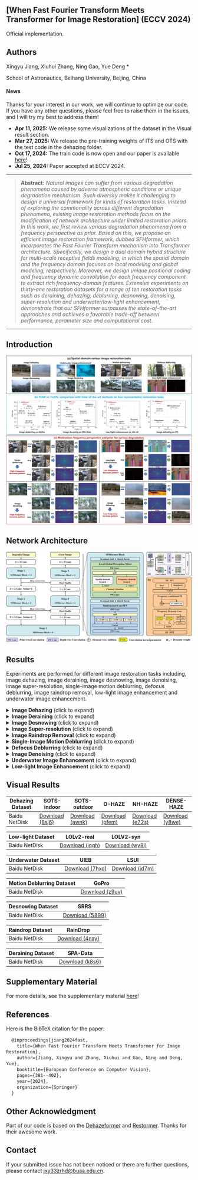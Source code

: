 ## [When Fast Fourier Transform Meets Transformer for Image Restoration] (ECCV 2024)
 Official implementation.
 
## Authors
Xingyu Jiang, Xiuhui Zhang, Ning Gao, Yue Deng *

School of Astronautics, Beihang University, Beijing, China
 
#### News
Thanks for your interest in our work, we will continue to optimize our code. If you have any other questions, please feel free to raise them in the issues, and I will try my best to address them!
- **Apr 11, 2025:** We release some visualizations of the dataset in the Visual result section. 
- **Mar 27, 2025:** We release the pre-training weights of ITS and OTS with the test code in the dehazing folder.
- **Oct 17, 2024:** The train code is now open and our paper is available [here](https://www.ecva.net/papers/eccv_2024/papers_ECCV/papers/06190.pdf)! 
- **Jul 25, 2024:** Paper accepted at ECCV 2024.

<hr />

> **Abstract:** *Natural images can suffer from various degradation phenomena caused by adverse atmospheric conditions or unique degradation mechanism. Such diversity makes it challenging to design a universal framework for kinds of restoration tasks. Instead of exploring the commonality across different degradation phenomena, existing image restoration methods focus on the modification of network architecture under limited restoration priors. In this work, we first review various degradation phenomena from a frequency perspective as prior. Based on this, we propose an efficient image restoration framework, dubbed SFHformer, which incorporates the Fast Fourier Transform mechanism into Transformer architecture. Specifically,  we design a dual domain hybrid structure for multi-scale receptive fields modeling, in which the spatial domain and the frequency domain focuses on local modeling and global modeling, respectively. Moreover, we design unique positional coding and frequency dynamic convolution for each frequency component to extract rich frequency-domain features. Extensive experiments on thirty-one restoration datasets for a range of ten restoration tasks such as deraining, dehazing, deblurring, desnowing, denoising, super-resolution and underwater/low-light enhancement, demonstrate that our SFHformer surpasses the state-of-the-art approaches and achieves a favorable trade-off between performance, parameter size and computational cost.* 
<hr />

## Introduction
<p align='center'>
<img src = "image/introduce.jpg"> 

## Network Architecture
<p align='center'>
<img src = "image/method.jpg"> 


## Results
Experiments are performed for different image restoration tasks including, image dehazing, image deraining, image desnowing, image denoising, image super-resolution, single-image motion deblurring, defocus deblurring, image raindrop removal, low-light image enhancement and underwater image enhancement. 

<details>
<summary><strong>Image Dehazing</strong> (click to expand) </summary>
<p align='center'>
<img src = "image/haze_result.png"> 
</details>

<details>
<summary><strong>Image Deraining</strong> (click to expand) </summary>
<p align='center'>
<img src = "image/rain_result.png"> 
</details>

<details>
<summary><strong>Image Desnowing</strong> (click to expand) </summary>
<p align='center'>
<img src = "image/snow.png"> 
</details>

<details>
<summary><strong>Image Super-resolution</strong> (click to expand) </summary>
<p align='center'>
<img src = "image/supp_super.png"> 
</details>

<details>
<summary><strong>Image Raindrop Removal</strong> (click to expand) </summary>
<p align='center'>
<img src = "image/raindrop.png"> 
</details>

<details>
<summary><strong>Single-Image Motion Deblurring</strong> (click to expand) </summary>
<p align="center">
<img src = "image/motion_deblur.png" >
</details>

<details>
<summary><strong>Defocus Deblurring</strong> (click to expand) </summary>
<p align="center">
<img src = "image/supp_defocus.png"> 
</details>


<details>
<summary><strong>Image Denoising</strong> (click to expand) </summary>
<p align="center">
<img src = "image/supp_noise.png"> 
</details>

<details>
<summary><strong>Underwater Image Enhancement</strong> (click to expand) </summary>
<p align="center">
<img src = "image/underwater_result.png"> 
</details>

<details>
<summary><strong>Low-light Image Enhancement</strong> (click to expand) </summary>
<p align="center">
<img src = "image/lowlight.png"> 
</details>


## Visual Results
<table>
<thead>
  <tr>
    <th>Dehazing Dataset</th>
    <th>SOTS-indoor</th>
    <th>SOTS-outdoor</th>
    <th>O-HAZE</th>
    <th>NH-HAZE</th>
    <th>DENSE-HAZE</th>
  </tr>
</thead>
<tbody>
  <tr>
    <td>Baidu NetDisk</td>
    <td> <a href="https://pan.baidu.com/s/1w3GhWD5yAd8N_JsJoXBtXA?pwd=8sj6">Download (8sj6)</a>  </td>
    <td> <a href="https://pan.baidu.com/s/1A5B3hm39YrB51rvX3RWtVw?pwd=awnk">Download (awnk)</a>  </td>
    <td> <a href="https://pan.baidu.com/s/1OMJDVsJoh4zrlvDWlZ2FNA?pwd=pfem">Download (pfem)</a>  </td>
    <td> <a href="https://pan.baidu.com/s/1N75cBd3GIinW6NA_WxiRSg?pwd=e72s">Download (e72s)</a>  </td>
    <td> <a href="https://pan.baidu.com/s/1qG3IjMm-sOnPepmyZvEoQg?pwd=y8we">Download (y8we)</a>  </td>
  </tr>
</tbody>
</table>

<table>
<thead>
  <tr>
    <th>Low-light Dataset</th>
    <th>LOLv2-real</th>
    <th>LOLV2-syn</th>
  </tr>
</thead>
<tbody>
  <tr>
    <td>Baidu NetDisk</td>
    <td> <a href="https://pan.baidu.com/s/1PvmOpyZEfvZ3BFvJYqaMfw?pwd=jqgh">Download (jqgh)</a>  </td>
    <td> <a href="https://pan.baidu.com/s/1Ub4xxkVXft9cKw2dkR1Rgg?pwd=wy8i">Download (wy8i)</a>  </td>
  </tr>
</tbody>
</table>

<table>
<thead>
  <tr>
    <th>Underwater Dataset</th>
    <th>UIEB</th>
    <th>LSUI</th>
  </tr>
</thead>
<tbody>
  <tr>
    <td>Baidu NetDisk</td>
    <td> <a href="https://pan.baidu.com/s/1IyQF-Aa9nvsrcr-ZdRwR9w?pwd=7hxd">Download (7hxd)</a>  </td>
    <td> <a href="https://pan.baidu.com/s/1evcyc_FOq6LyVCGp7LyWTQ?pwd=jd7m">Download (jd7m)</a>  </td>
  </tr>
</tbody>
</table>

<table>
<thead>
  <tr>
    <th>Motion Deblurring Dataset</th>
    <th>GoPro</th>
  </tr>
</thead>
<tbody>
  <tr>
    <td>Baidu NetDisk</td>
    <td> <a href="https://pan.baidu.com/s/1QKJk9BTxP0GI5yyferFG5w?pwd=z9uv">Download (z9uv)</a>  </td>
  </tr>
</tbody>
</table>

<table>
<thead>
  <tr>
    <th>Desnowing Dataset</th>
    <th>SRRS</th>
  </tr>
</thead>
<tbody>
  <tr>
    <td>Baidu NetDisk</td>
    <td> <a href="https://pan.baidu.com/s/1MAAIIOjWW_5JhzqQfakR0A?pwd=5899">Download (5899)</a>  </td>
  </tr>
</tbody>
</table>

<table>
<thead>
  <tr>
    <th>Raindrop Dataset</th>
    <th>RainDrop</th>
  </tr>
</thead>
<tbody>
  <tr>
    <td>Baidu NetDisk</td>
    <td> <a href="https://pan.baidu.com/s/1jSGfmuNaPMXGweFEJO-D5g?pwd=4nay">Download (4nay)</a>  </td>
  </tr>
</tbody>
</table>

<table>
<thead>
  <tr>
    <th>Deraining Dataset</th>
    <th>SPA-Data</th>
  </tr>
</thead>
<tbody>
  <tr>
    <td>Baidu NetDisk</td>
    <td> <a href="https://pan.baidu.com/s/11BsZhTnOmJPpDlgzQuThJQ?pwd=k8s6">Download (k8s6)</a>  </td>
  </tr>
</tbody>
</table>

## Supplementary Material

For more details, see the supplementary material [here](https://static-content.springer.com/esm/chp%3A10.1007%2F978-3-031-72995-9_22/MediaObjects/635788_1_En_22_MOESM1_ESM.pdf)!

## References

Here is the BibTeX citation for the paper:

      @inproceedings{jiang2024fast,
        title={When Fast Fourier Transform Meets Transformer for Image Restoration},
        author={Jiang, Xingyu and Zhang, Xiuhui and Gao, Ning and Deng, Yue},
        booktitle={European Conference on Computer Vision},
        pages={381--402},
        year={2024},
        organization={Springer}
      }

## Other Acknowledgment

Part of our code is based on the [Dehazeformer](https://github.com/IDKiro/DehazeFormer) and [Restormer](https://github.com/swz30/Restormer).
Thanks for their awesome work.

## Contact

If your submitted issue has not been noticed or there are further questions, please contact jxy33zrhd@buaa.edu.cn.
